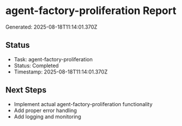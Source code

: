 # agent-factory-proliferation Report

Generated: 2025-08-18T11:14:01.370Z

## Status
- Task: agent-factory-proliferation
- Status: Completed
- Timestamp: 2025-08-18T11:14:01.370Z

## Next Steps
- Implement actual agent-factory-proliferation functionality
- Add proper error handling
- Add logging and monitoring
